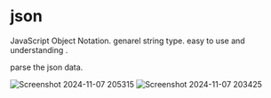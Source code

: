 ﻿# json

JavaScript Object Notation. genarel string type. easy to use and understanding .

parse the json data.

![Screenshot 2024-11-07 205315](https://github.com/user-attachments/assets/ee7276da-4082-4a1b-8087-e73b0cac0af3)
![Screenshot 2024-11-07 203425](https://github.com/user-attachments/assets/4c6fc66b-e6d5-47d2-8240-e0eba7d377a5)

